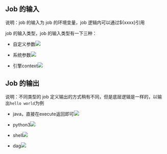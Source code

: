 ## Job 的输入

说明：job 的输入为 job 的环境变量，job 逻辑内可以通过${xxxx}引用

job 的输入类型，job 的输入类型有一下三种：

* 自定义参数![](/images/lixian/job-input-defind1.png)

* 系统参数![](/images/lixian/job-input-defind3.png)

* 引擎context![](/images/lixian/job-input-defind2.png)

## Job 的输出

说明：不同类型的 job 定义输出的方式稍有不同，但是底层逻辑是一样的，以输出`hello world`为例

* java，直接在execute返回即可![](/images/lixian/job-output-defind1.png)

* python3![](/images/lixian/job-output-defind4.png)

* shell![](/images/lixian/job-output-defind3.png)

* dag![](/images/lixian/job-output-defind2.png)



